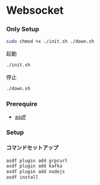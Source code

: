 # Websocket

### Only Setup
``` sh
sudo chmod +x ./init.sh ./down.sh 
```

起動
``` sh
./init.sh
```

停止
``` sh
./down.sh
```

### Prerequire
- [asdf](./setup_asdf.md)

### Setup
#### コマンドセットアップ
``` sh
asdf plugin add grpcurl
asdf plugin add kafka
asdf plugin add nodejs
asdf install
```
